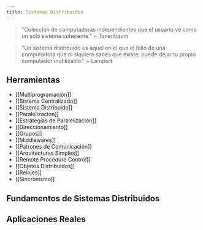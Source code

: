 ```yaml
---
title: Sistemas Distribuidos
---
```


> "Colección de computadoras independientes que el usuario ve como un solo sistema coherente." ~ Tanenbaum

> "Un sistema distribuido es aquel en el que el fallo de una computadora que ni siquiera sabes que existe, puede dejar tu propio computador inutilizable." ~ Lamport

## Herramientas

- [[Multiprogramación]]
- [[Sistema Centralizado]]
- [[Sistema Distribuido]]
- [[Paralelizacion]]
- [[Estrategias de Paralelización]]
- [[Direccionamiento]]
- [[Grupos]]
- [[Middlewares]]
- [[Patrones de Comunicación]]
- [[Arquitecturas Simples]]
- [[Remote Procedure Control]]
- [[Objetos Distribuidos]]
- [[Relojes]]
- [[Sincronismo]]

## Fundamentos de Sistemas Distribuidos

## Aplicaciones Reales
